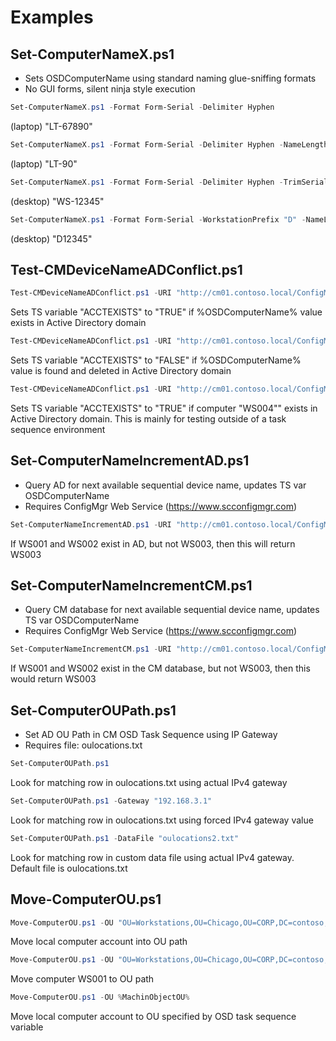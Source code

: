 # Examples

## Set-ComputerNameX.ps1

* Sets OSDComputerName using standard naming glue-sniffing formats
* No GUI forms, silent ninja style execution

```powershell
Set-ComputerNameX.ps1 -Format Form-Serial -Delimiter Hyphen
```

(laptop) "LT-67890"

```powershell
Set-ComputerNameX.ps1 -Format Form-Serial -Delimiter Hyphen -NameLength 5
```

(laptop) "LT-90"

```powershell
Set-ComputerNameX.ps1 -Format Form-Serial -Delimiter Hyphen -TrimSerialFrom Right
```

(desktop) "WS-12345"

```powershell
Set-ComputerNameX.ps1 -Format Form-Serial -WorkstationPrefix "D" -NameLength 6
```

(desktop) "D12345"

## Test-CMDeviceNameADConflict.ps1

```powershell
Test-CMDeviceNameADConflict.ps1 -URI "http://cm01.contoso.local/ConfigMgrWebService/ConfigMgr.asmx" -SecretKey "12352342" -TSVariable "ACCTEXISTS"
```

Sets TS variable "ACCTEXISTS" to "TRUE" if %OSDComputerName% value exists in Active Directory domain

```powershell
Test-CMDeviceNameADConflict.ps1 -URI "http://cm01.contoso.local/ConfigMgrWebService/ConfigMgr.asmx" -SecretKey "12352342" -TSVariable "ACCTEXISTS" -Delete
```

Sets TS variable "ACCTEXISTS" to "FALSE" if %OSDComputerName% value is found and deleted in Active Directory domain

```powershell
Test-CMDeviceNameADConflict.ps1 -URI "http://cm01.contoso.local/ConfigMgrWebService/ConfigMgr.asmx" -SecretKey "12352342" -TSVariable "ACCTEXISTS" -ComputerName "WS004"
```

Sets TS variable "ACCTEXISTS" to "TRUE" if computer "WS004"" exists in Active Directory domain. This is mainly for testing outside of a task sequence environment

## Set-ComputerNameIncrementAD.ps1

* Query AD for next available sequential device name, updates TS var OSDComputerName
* Requires ConfigMgr Web Service (https://www.scconfigmgr.com)

```powershell
Set-ComputerNameIncrementAD.ps1 -URI "http://cm01.contoso.local/ConfigMgrWebService/ConfigMgr.asmx" -SecretKey "019230912309" -Prefix "WS" -NameLength 5
```

If WS001 and WS002 exist in AD, but not WS003, then this will return WS003

## Set-ComputerNameIncrementCM.ps1

* Query CM database for next available sequential device name, updates TS var OSDComputerName
* Requires ConfigMgr Web Service (https://www.scconfigmgr.com)

```powershell
Set-ComputerNameIncrementCM.ps1 -URI "http://cm01.contoso.local/ConfigMgrWebService/ConfigMgr.asmx" -SecretKey "019230912309" -Prefix "WS" -NameLength 5
```

If WS001 and WS002 exist in the CM database, but not WS003, then this would return WS003

## Set-ComputerOUPath.ps1

* Set AD OU Path in CM OSD Task Sequence using IP Gateway
* Requires file: oulocations.txt

```powershell
Set-ComputerOUPath.ps1
```

Look for matching row in oulocations.txt using actual IPv4 gateway

```powershell
Set-ComputerOUPath.ps1 -Gateway "192.168.3.1"
```

Look for matching row in oulocations.txt using forced IPv4 gateway value

```powershell
Set-ComputerOUPath.ps1 -DataFile "oulocations2.txt"
```

Look for matching row in custom data file using actual IPv4 gateway. Default file is oulocations.txt

## Move-ComputerOU.ps1

```powershell
Move-ComputerOU.ps1 -OU "OU=Workstations,OU=Chicago,OU=CORP,DC=contoso,DC=local"
```

Move local computer account into OU path
```powershell
Move-ComputerOU.ps1 -OU "OU=Workstations,OU=Chicago,OU=CORP,DC=contoso,DC=local" -ComputerName "WS001"
```

Move computer WS001 to OU path

```powershell
Move-ComputerOU.ps1 -OU %MachinObjectOU%
```

Move local computer account to OU specified by OSD task sequence variable
